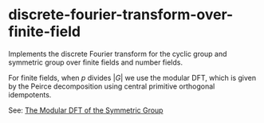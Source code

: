 # discrete-fourier-transform-over-finite-field 
 
Implements the discrete Fourier transform for the cyclic group and symmetric group over finite fields and number fields. 

For finite fields, when $p$ divides $|G|$ we use the modular DFT, which is given by the Peirce decomposition using central primitive orthogonal idempotents.

See:  [The Modular DFT of the Symmetric Group](https://doi.org/10.48550/arXiv.2404.05796)

